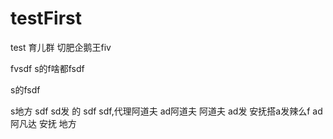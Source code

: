 ﻿# testFirst
test 
育儿群 切肥企鹅王fiv 
 
 
 fvsdf s的f啥都fsdf
 
  s的fsdf
  
   s地方
   sdf
   sd发
   的
   sdf
   sdf,代理阿道夫
   ad阿道夫
   阿道夫
   ad发
   安抚搭a发辣么f
   ad
   阿凡达
   安抚
   地方

